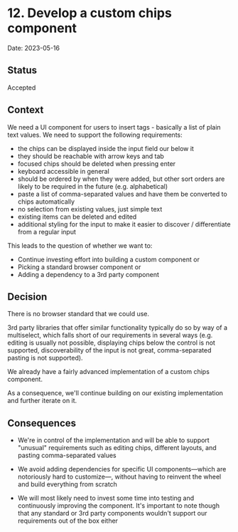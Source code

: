 # 12. Develop a custom chips component

Date: 2023-05-16

## Status

Accepted

## Context

We need a UI component for users to insert tags - basically a list of plain text values. We need to support the following requirements:

- the chips can be displayed inside the input field our below it
- they should be reachable with arrow keys and tab
- focused chips should be deleted when pressing enter
- keyboard accessible in general
- should be ordered by when they were added, but other sort orders are likely to be required in the future (e.g. alphabetical)
- paste a list of comma-separated values and have them be converted to chips automatically
- no selection from existing values, just simple text
- existing items can be deleted and edited
- additional styling for the input to make it easier to discover / differentiate from a regular input

This leads to the question of whether we want to:

- Continue investing effort into building a custom component or
- Picking a standard browser component or
- Adding a dependency to a 3rd party component

## Decision

There is no browser standard that we could use.

3rd party libraries that offer similar functionality typically do so by way of a multiselect, which falls short of our requirements in several ways (e.g. editing is usually not possible, displaying chips below the control is not supported, discoverability of the input is not great, comma-separated pasting is not supported).

We already have a fairly advanced implementation of a custom chips component.

As a consequence, we'll continue building on our existing implementation and further iterate on it.

## Consequences

- We're in control of the implementation and will be able to support "unusual" requirements such as editing chips, different layouts, and pasting comma-separated values

- We avoid adding dependencies for specific UI components—which are notoriously hard to customize—, without having to reinvent the wheel and build everything from scratch

- We will most likely need to invest some time into testing and continuously improving the component. It's important to note though that any standard or 3rd party components wouldn't support our requirements out of the box either
